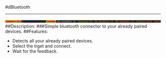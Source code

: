 #dBluetooth
___
![gif](dbluetooth.gif)
##Description:
###Simple bluetooth connector to your already paired devices.
##Features:
- Detects all your already paired devices.
- Select the trget and connect.
- Wait for the feedback.
